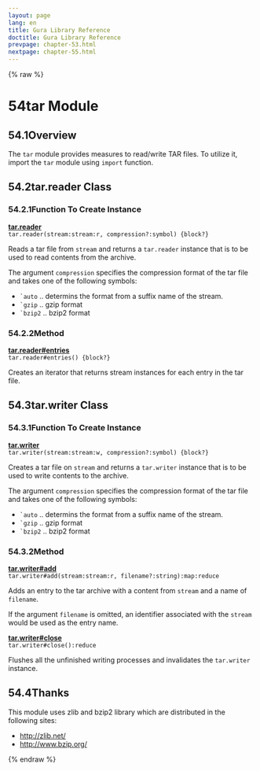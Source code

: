 ```yaml
---
layout: page
lang: en
title: Gura Library Reference
doctitle: Gura Library Reference
prevpage: chapter-53.html
nextpage: chapter-55.html
---
```

{% raw %}
<h1><span class="caption-index-1">54</span><a name="anchor-54"></a>tar Module</h1>
<h2><span class="caption-index-2">54.1</span><a name="anchor-54-1"></a>Overview</h2>
<p>
The <code class="highlighter-rouge">tar</code> module provides measures to read/write TAR files. To utilize it, import the <code class="highlighter-rouge">tar</code> module using <code class="highlighter-rouge">import</code> function.
</p>
<h2><span class="caption-index-2">54.2</span><a name="anchor-54-2"></a>tar.reader Class</h2>
<h3><span class="caption-index-3">54.2.1</span><a name="anchor-54-2-1"></a>Function To Create Instance</h3>
<p>
<div><strong style="text-decoration:underline">tar.reader</strong></div>
<div style="margin-bottom:1em"><code>tar.reader(stream:stream:r, compression?:symbol) {block?}</code></div>
Reads a tar file from <code class="highlighter-rouge">stream</code> and returns a <code class="highlighter-rouge">tar.reader</code> instance that is to be used to read contents from the archive.
</p>
<p>
The argument <code class="highlighter-rouge">compression</code> specifies the compression format of the tar file and takes one of the following symbols:
</p>
<ul>
<li><code class="highlighter-rouge">`auto</code> .. determins the format from a suffix name of the stream.</li>
<li><code class="highlighter-rouge">`gzip</code> .. gzip format</li>
<li><code class="highlighter-rouge">`bzip2</code> .. bzip2 format</li>
</ul>
<h3><span class="caption-index-3">54.2.2</span><a name="anchor-54-2-2"></a>Method</h3>
<p>
<div><strong style="text-decoration:underline">tar.reader#entries</strong></div>
<div style="margin-bottom:1em"><code>tar.reader#entries() {block?}</code></div>
Creates an iterator that returns stream instances for each entry in the tar file.
</p>
<h2><span class="caption-index-2">54.3</span><a name="anchor-54-3"></a>tar.writer Class</h2>
<h3><span class="caption-index-3">54.3.1</span><a name="anchor-54-3-1"></a>Function To Create Instance</h3>
<p>
<div><strong style="text-decoration:underline">tar.writer</strong></div>
<div style="margin-bottom:1em"><code>tar.writer(stream:stream:w, compression?:symbol) {block?}</code></div>
Creates a tar file on <code class="highlighter-rouge">stream</code> and returns a <code class="highlighter-rouge">tar.writer</code> instance that is to be used to write contents to the archive.
</p>
<p>
The argument <code class="highlighter-rouge">compression</code> specifies the compression format of the tar file and takes one of the following symbols:
</p>
<ul>
<li><code class="highlighter-rouge">`auto</code> .. determins the format from a suffix name of the stream.</li>
<li><code class="highlighter-rouge">`gzip</code> .. gzip format</li>
<li><code class="highlighter-rouge">`bzip2</code> .. bzip2 format</li>
</ul>
<h3><span class="caption-index-3">54.3.2</span><a name="anchor-54-3-2"></a>Method</h3>
<p>
<div><strong style="text-decoration:underline">tar.writer#add</strong></div>
<div style="margin-bottom:1em"><code>tar.writer#add(stream:stream:r, filename?:string):map:reduce</code></div>
Adds an entry to the tar archive with a content from <code class="highlighter-rouge">stream</code> and a name of <code class="highlighter-rouge">filename</code>.
</p>
<p>
If the argument <code class="highlighter-rouge">filename</code> is omitted, an identifier associated with the <code class="highlighter-rouge">stream</code> would be used as the entry name.
</p>
<p>
<div><strong style="text-decoration:underline">tar.writer#close</strong></div>
<div style="margin-bottom:1em"><code>tar.writer#close():reduce</code></div>
Flushes all the unfinished writing processes and invalidates the <code class="highlighter-rouge">tar.writer</code> instance.
</p>
<h2><span class="caption-index-2">54.4</span><a name="anchor-54-4"></a>Thanks</h2>
<p>
This module uses zlib and bzip2 library which are distributed in the following sites:
</p>
<ul>
<li><a href="http://zlib.net/">http://zlib.net/</a></li>
<li><a href="http://www.bzip.org/">http://www.bzip.org/</a></li>
</ul>
<p />

{% endraw %}
